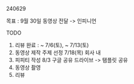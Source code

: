 240629

목표 : 9월 30일 동영상 전달 -> 인피니언

TODO

1. 리뷰 완료 : ~ 7/6(토), ~ 7/13(토) 
2. 동영상 제작 주제 선정 7/18(목) 회사 내 
3. 피피티 작성 8/3 구글 공유 드라이브 -> 탬플릿 공유
4. 동영상 촬영 
5. 리뷰 
